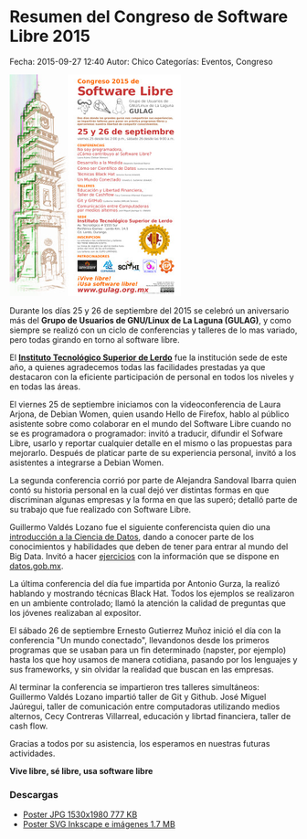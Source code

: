 Resumen del Congreso de Software Libre 2015
==================================

Fecha: 2015-09-27 12:40
Autor: Chico
Categorías: Eventos, Congreso

![Poster Congreso 2015](2015-09-25-congreso-2015/gulag-congreso-2015-poster-small.jpg)

Durante los días 25 y 26 de septiembre del 2015 se celebró un aniversario más del **Grupo de Usuarios de GNU/Linux de La Laguna (GULAG)**, y como siempre se realizó con un ciclo de conferencias y talleres de lo mas variado, pero todas girando en torno al software libre.

<!-- break -->

El **[Instituto Tecnológico Superior de Lerdo](http://itslerdo.edu.mx/)** fue la institución sede de este año, a quienes agradecemos todas las facilidades prestadas ya que destacaron con la eficiente participación de personal en todos los niveles y en todas las áreas. 

El viernes 25 de septiembre iniciamos con la videoconferencia de Laura Arjona, de Debian Women, quien usando Hello de Firefox, hablo al público asistente sobre como colaborar en el mundo del Software Libre cuando no se es programadora o programador: invitó a traducir,  difundir el Sofware Libre,  usarlo y reportar cualquier detalle en el mismo o las propuestas para mejorarlo. Después de platicar parte de su experiencia personal, invitó a los asistentes a integrarse a Debian Women.

La segunda conferencia corrió por parte de Alejandra Sandoval Ibarra quien contó su historia personal en la cual dejó ver distintas formas en que discriminan algunas empresas y la forma en que las superó; detalló parte de su trabajo que fue realizado con Software Libre.

Guillermo Valdés Lozano fue el siguiente conferencista quien dio una [introducción a la Ciencia de Datos](http://www.movimientolibre.com/presentaciones/ciencia-de-datos-introduccion.html), dando a conocer parte de los conocimientos y habilidades que deben de tener para entrar al mundo del Big Data. Invitó a hacer [ejercicios](http://www.trcimplan.gob.mx/blog/introduccion-a-la-ciencia-de-datos-parte-2.html) con la información que se dispone en [datos.gob.mx](datos.gob.mx).

La última conferencia del día fue impartida por Antonio Gurza, la realizó hablando y mostrando técnicas Black Hat. Todos los ejemplos se realizaron en un ambiente controlado; llamó la atención la calidad de preguntas que los jóvenes realizaban al expositor.

El sábado 26 de septiembre Ernesto Gutierrez Muñoz inició el día con la conferencia "Un mundo conectado", llevandonos desde los primeros programas que se usaban para un fin determinado (napster, por ejemplo) hasta los que hoy usamos de manera cotidiana, pasando por los lenguajes y sus frameworks, y sin olvidar la realidad que buscan en las empresas.

Al terminar la conferencia se impartieron tres talleres simultáneos:
Guillermo Valdés Lozano impartió taller de Git y Github.
José Miguel Jaúregui, taller de comunicación entre computadoras utilizando medios alternos,
Cecy Contreras Villarreal, educación y librtad financiera, taller de cash flow.

Gracias a todos por su asistencia, los esperamos en nuestras futuras actividades.





**Vive libre, sé libre, usa software libre**

### Descargas

* [Poster JPG 1530x1980 777 KB](2015-09-25-congreso-2015/gulag-congreso-2015-poster.jpg)
* [Poster SVG Inkscape e imágenes 1.7 MB](2015-09-25-congreso-2015/gulag-congreso-2015-poster.tar.gz)
